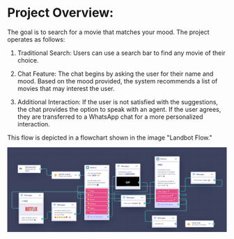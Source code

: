 # Project Overview:

The goal is to search for a movie that matches your mood. The project operates as follows:

1. Traditional Search: Users can use a search bar to find any movie of their choice.

2. Chat Feature:
   The chat begins by asking the user for their name and mood.
   Based on the mood provided, the system recommends a list of movies that may interest the user.

3. Additional Interaction:
   If the user is not satisfied with the suggestions, the chat provides the option to speak with an agent. If the user agrees, they are transferred to a WhatsApp chat for a more personalized interaction.

This flow is depicted in a flowchart shown in the image "Landbot Flow."

![Landbot Flow](../assets/images/LandBotFlow.png)

